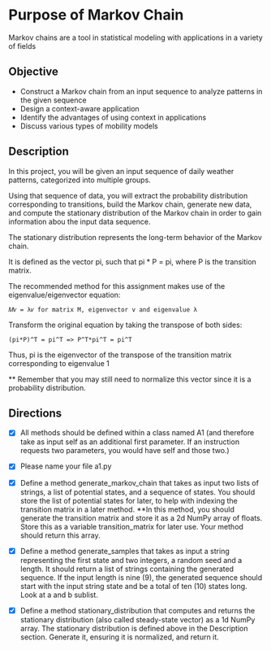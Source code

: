 # Purpose of Markov Chain

Markov chains are a tool in statistical modeling with applications in a variety of fields

## Objective

- Construct a Markov chain from an input sequence to analyze patterns in the given sequence
- Design a context-aware application
- Identify the advantages of using context in applications
- Discuss various types of mobility models

## Description

In this project, you will be given an input sequence of daily weather patterns, categorized into multiple groups.

Using that sequence of data, you will extract the probability distribution corresponding to transitions, build the Markov chain, generate new data, and compute the stationary distribution of the Markov chain in order to gain information abou the input data sequence.

The stationary distribution represents the long-term behavior of the Markov chain.

It is defined as the vector pi, such that pi * P = pi, where P is the transition matrix.

The recommended method for this assignment makes use of the eigenvalue/eigenvector equation:

``` 𝑀𝑣 = λ𝑣 for matrix M, eigenvector v and eigenvalue λ ```

Transform the original equation by taking the transpose of both sides:

``` (pi*P)^T = pi^T => P^T*pi^T = pi^T ```

Thus, pi is the eigenvector of the transpose of the transition matrix corresponding to eigenvalue 1

** Remember that you may still need to normalize this vector since it is a probability distribution.

## Directions

- [x] All methods should be defined within a class named A1 (and therefore take as input self as an additional first parameter.  If an instruction requests two parameters, you would have self and those two.)
- [x] Please name your file a1.py
- [x] Define a method generate_markov_chain that takes as input two lists of strings, a list of potential states, and a sequence of states.  You should store the list of potential states for later, to help with indexing the transition matrix in a later method.  **In this method, you should generate the transition matrix and store it as a 2d NumPy array of floats.  Store this as a variable transition_matrix for later use.  Your method should return this array.
- [x] Define a method generate_samples that takes as input a string representing the first state and two integers, a random seed and a length.  It should return a list of strings containing the generated sequence.  If the input length is nine (9), the generated sequence should start with the input string state and be a total of ten (10) states long. Look at a and b sublist.
- [x] Define a method stationary_distribution that computes and returns the stationary distribution (also called steady-state vector) as a 1d NumPy array.  The stationary distribution is defined above in the Description section.  Generate it, ensuring it is normalized, and return it.
      
